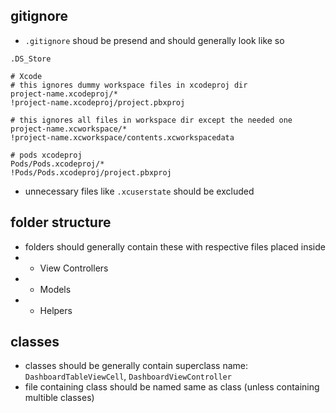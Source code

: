 ## gitignore

- `.gitignore` shoud be presend and should generally look like so

```
.DS_Store

# Xcode
# this ignores dummy workspace files in xcodeproj dir
project-name.xcodeproj/*
!project-name.xcodeproj/project.pbxproj

# this ignores all files in workspace dir except the needed one
project-name.xcworkspace/*
!project-name.xcworkspace/contents.xcworkspacedata

# pods xcodeproj
Pods/Pods.xcodeproj/*
!Pods/Pods.xcodeproj/project.pbxproj
```
- unnecessary files like `.xcuserstate` should be excluded

## folder structure 

- folders should generally contain these with respective files placed inside
- - View Controllers
- - Models
- - Helpers

## classes
- classes should be generally contain superclass name: `DashboardTableViewCell`, `DashboardViewController`
- file containing class should be named same as class (unless containing multible classes)
